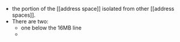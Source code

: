 - the portion of the [[address space]] isolated from other [[address spaces]].
- There are two:
	- one below the 16MB line
	-